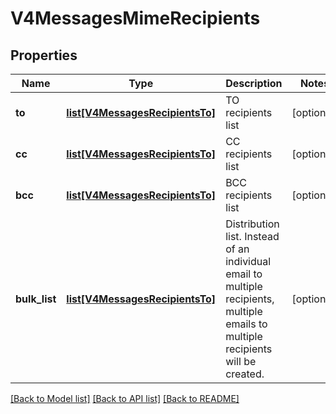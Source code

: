 # V4MessagesMimeRecipients

## Properties
Name | Type | Description | Notes
------------ | ------------- | ------------- | -------------
**to** | [**list[V4MessagesRecipientsTo]**](V4MessagesRecipientsTo.md) | TO recipients list | [optional] 
**cc** | [**list[V4MessagesRecipientsTo]**](V4MessagesRecipientsTo.md) | CC recipients list | [optional] 
**bcc** | [**list[V4MessagesRecipientsTo]**](V4MessagesRecipientsTo.md) | BCC recipients list | [optional] 
**bulk_list** | [**list[V4MessagesRecipientsTo]**](V4MessagesRecipientsTo.md) | Distribution list. Instead of an individual email to multiple recipients, multiple emails to multiple recipients will be created. | [optional] 

[[Back to Model list]](../README.md#documentation-for-models) [[Back to API list]](../README.md#documentation-for-api-endpoints) [[Back to README]](../README.md)


